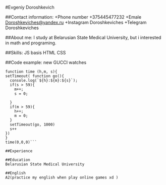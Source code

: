 #Evgeniy Doroshkevich  

##Contact information:
+Phone number +375445477232
+Emale Doroshkeviches@yandex.ru
+Instagram Doroshkeviches
+Telegram Doroshkeviches

##About me:
I study at Belarusian State Medical University, but i interested in math and programing.



##Skills:
JS basis
HTML
CSS


##Code example:
new GUCCI watches 
```
function time (h,m, s){
setTimeout( function go(){
  console.log(`${h}:${m}:${s}`);
  if(s > 59){
    m++;
    s = 0;
    
  }
  if(m > 59){
    h++;
    m = 0;
  }
  setTimeout(go, 1000)
  s++
})
}
time(0,0,0)```

##Experience

##Education
Belarusian State Medical University

##English
A2(practice my english when play online games xd ) 
